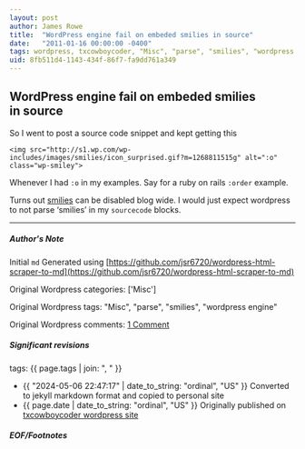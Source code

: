 ```yaml
---
layout: post
author: James Rowe
title:  "WordPress engine fail on embeded smilies in source"
date:   "2011-01-16 00:00:00 -0400"
tags: wordpress, txcowboycoder, "Misc", "parse", "smilies", "wordpress engine"
uid: 8fb511d4-1143-434f-86f7-fa9dd761a349
---
```



## WordPress engine fail on embeded smilies in source


So I went to post a source code snippet and kept getting this



```
<img src="http://s1.wp.com/wp-includes/images/smilies/icon_surprised.gif?m=1268811515g" alt=":o" class="wp-smiley">

```

Whenever I had `:o` in my examples. Say for a ruby on rails `:order` example.


Turns out [smilies](http://en.support.wordpress.com/smilies/) can be disabled blog wide. I would just expect wordpress to not parse ‘smilies’ in my `sourcecode` blocks.




---

##### Author's Note

Initial `md` Generated using [https://github.com/jsr6720/wordpress-html-scraper-to-md](https://github.com/jsr6720/wordpress-html-scraper-to-md)

Original Wordpress categories: ['Misc']

Original Wordpress tags: "Misc", "parse", "smilies", "wordpress engine"

Original Wordpress comments: <a href="https://txcowboycoder.wordpress.com/2011/01/16/wordpress-engine-fail-on-embeded-smilies-in-source/#comments">1 Comment</a>

##### Significant revisions

tags: {{ page.tags | join: ", " }} <!-- todo move this somewhere -->

- {{ "2024-05-06 22:47:17" | date_to_string: "ordinal", "US" }} Converted to jekyll markdown format and copied to personal site
- {{ page.date | date_to_string: "ordinal", "US" }} Originally published on [txcowboycoder wordpress site](https://txcowboycoder.wordpress.com/2011/01/16/wordpress-engine-fail-on-embeded-smilies-in-source/)

##### EOF/Footnotes

